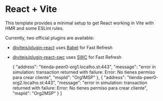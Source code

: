 # React + Vite

This template provides a minimal setup to get React working in Vite with HMR and some ESLint rules.

Currently, two official plugins are available:

- [@vitejs/plugin-react](https://github.com/vitejs/vite-plugin-react/blob/main/packages/plugin-react/README.md) uses [Babel](https://babeljs.io/) for Fast Refresh
- [@vitejs/plugin-react-swc](https://github.com/vitejs/vite-plugin-react-swc) uses [SWC](https://swc.rs/) for Fast Refresh



  {
    "address": "tienda-peer0-org1.localho.st:443",
    "message": "error in simulation: transaction returned with failure: Error: No tienes permiso para crear cliente",
    "mspId": "Org1MSP"
  },
  {
    "address": "tienda-peer0-org2.localho.st:443",
    "message": "error in simulation: transaction returned with failure: Error: No tienes permiso para crear cliente",
    "mspId": "Org2MSP"
  }
]



